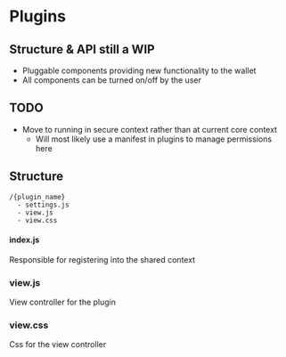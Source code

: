 # Plugins

## Structure & API still a WIP

* Pluggable components providing new functionality to the wallet
* All components can be turned on/off by the user


## TODO
* Move to running in secure context rather than at current core context
  * Will most likely use a manifest in plugins to manage permissions here



## Structure

```
/{plugin_name}
  - settings.js
  - view.js
  - view.css
```

#### index.js
Responsible for registering into the shared context

### view.js
View controller for the plugin

### view.css
Css for the view controller
